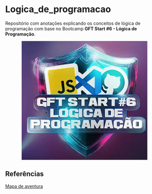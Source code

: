# Logica_de_programacao
Repositório com anotações explicando os conceitos de lógica de programação com base no Bootcamp **GFT Start #6 - Lógica de Programação**.

<div align="center">
  <img src="https://github.com/WenFra005/Logica_de_programacao/blob/main/imagens/Logo%20-%20bootcamp%20logica%20de%20programa%C3%A7%C3%A3o2.png" alt="bootcamp logo" width="400"/>
</div>

## Referências
[Mapa de aventura](https://helpful-jump-17b.notion.site/Mapa-de-aventura-91f3e9bd923842149d4dba754dc65c07)
